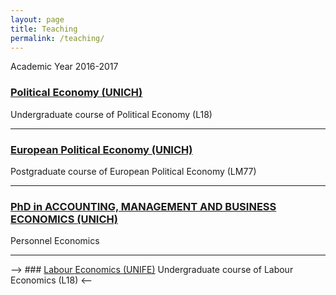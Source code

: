 ```yaml
---
layout: page
title: Teaching
permalink: /teaching/
---
```


Academic Year 2016-2017 

### [Political Economy (UNICH)](http://elearning.unich.it/enrol/index.php?id=261)
Undergraduate course of Political Economy (L18)

-----

### [European Political Economy (UNICH)](http://elearning.unich.it/enrol/index.php?id=259)
Postgraduate course of European Political Economy (LM77)

-----

### [PhD in ACCOUNTING, MANAGEMENT AND BUSINESS ECONOMICS (UNICH)](http://www.dea.unich.it/ricerca)
Personnel Economics

-----

--> ### [Labour Economics (UNIFE)](http://www.unife.it/economia/economia/insegnamenti/economia-del-lavoro)
Undergraduate course of Labour Economics (L18) <--
